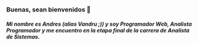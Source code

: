 ### Buenas, sean bienvenidos 👋

##### Mi nombre es Andres (alias Vandru ;)) y soy Programador Web, Analista Programador y me encuentro en la etapa final de la carrera de Analista de Sistemas.


<!--
**VandruGG/VandruGG** is a ✨ _special_ ✨ repository because its `README.md` (this file) appears on your GitHub profile.

Here are some ideas to get you started:

- 🔭 I’m currently working on ...
- 🌱 I’m currently learning ...
- 👯 I’m looking to collaborate on ...
- 🤔 I’m looking for help with ...
- 💬 Ask me about ...
- 📫 How to reach me: ...
- 😄 Pronouns: ...
- ⚡ Fun fact: ...
-->
